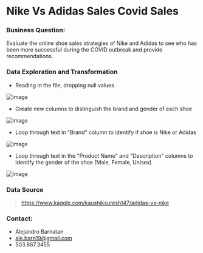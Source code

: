 # Nike Vs Adidas Sales Covid Sales 

### Business Question:
Evaluate the online shoe sales strategies of Nike and Adidas to see who has been more successful during the COVID outbreak and provide recommendations. 
 
### Data Exploration and Transformation

- Reading in the file, dropping null values 


![image](https://user-images.githubusercontent.com/70718724/119278482-6a8fb680-bbda-11eb-9c11-7877d4d5d993.png)

- Create new columns to distinguish the brand and gender of each shoe 

![image](https://user-images.githubusercontent.com/70718724/119278617-349f0200-bbdb-11eb-9822-c97556f95ae9.png)


- Loop through text in "Brand" column to identify if shoe is Nike or Adidas

![image](https://user-images.githubusercontent.com/70718724/119278644-5f895600-bbdb-11eb-8e14-2c43c055d891.png)


- Loop through text in the "Product Name" and "Description" columns to identify the gender of the shoe (Male, Female, Unisex)

![image](https://user-images.githubusercontent.com/70718724/119278674-98292f80-bbdb-11eb-9f0f-46a2bb949b38.png)



### Data Source
  > https://www.kaggle.com/kaushiksuresh147/adidas-vs-nike

### Contact: 
- Alejandro Barnatan
- ale.barn19@gmail.com
- 503.867.3455

